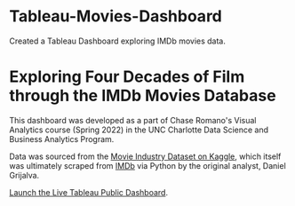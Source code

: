# Tableau-Movies-Dashboard
Created a Tableau Dashboard exploring IMDb movies data.

# Exploring Four Decades of Film through the IMDb Movies Database

This dashboard was developed as a part of Chase Romano's Visual Analytics course (Spring 2022) in the UNC Charlotte Data Science and Business Analytics Program.

Data was sourced from the [Movie Industry Dataset on Kaggle](https://www.kaggle.com/datasets/danielgrijalvas/movies), which itself was ultimately scraped from [IMDb](https://www.imdb.com/) via Python by the original analyst, Daniel Grijalva.

[Launch the Live Tableau Public Dashboard]([https://dsba5122ak.shinyapps.io/Four_Decades_of_Films/?_ga=2.6885170.1243509843.1651453056-393120491.1648505789](https://public.tableau.com/app/profile/adam.kicklighter/viz/FourDecadesofFilm_HowMoviesMeasureUp/FourDecadesofFilmHowMoviesMeasureUp#2)).
